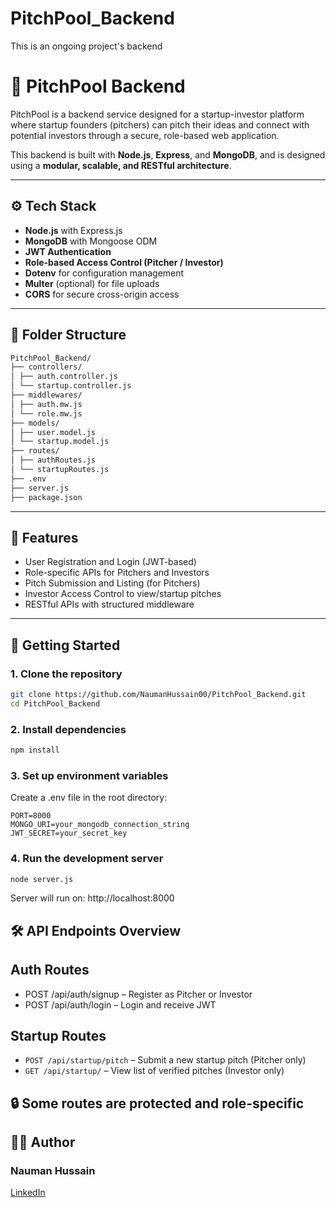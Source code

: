 # PitchPool_Backend
This is an ongoing project's backend
# 🎯 PitchPool Backend

PitchPool is a backend service designed for a startup-investor platform where startup founders (pitchers) can pitch their ideas and connect with potential investors through a secure, role-based web application.

This backend is built with **Node.js**, **Express**, and **MongoDB**, and is designed using a **modular, scalable, and RESTful architecture**.

---

## ⚙️ Tech Stack

- **Node.js** with Express.js
- **MongoDB** with Mongoose ODM
- **JWT Authentication**
- **Role-based Access Control (Pitcher / Investor)**
- **Dotenv** for configuration management
- **Multer** (optional) for file uploads
- **CORS** for secure cross-origin access

---

## 📁 Folder Structure
```bash
PitchPool_Backend/
├── controllers/
│ ├── auth.controller.js
│ └── startup.controller.js
├── middlewares/
│ ├── auth.mw.js
│ └── role.mw.js
├── models/
│ ├── user.model.js
│ └── startup.model.js
├── routes/
│ ├── authRoutes.js
│ └── startupRoutes.js
├── .env
├── server.js
├── package.json
```

---

## 🔐 Features

- User Registration and Login (JWT-based)
- Role-specific APIs for Pitchers and Investors
- Pitch Submission and Listing (for Pitchers)
- Investor Access Control to view/startup pitches
- RESTful APIs with structured middleware

---

## 🚀 Getting Started

### 1. Clone the repository
```bash
git clone https://github.com/NaumanHussain00/PitchPool_Backend.git
cd PitchPool_Backend
```

### 2. Install dependencies
```bash
npm install
```

### 3. Set up environment variables
Create a .env file in the root directory:
```env
PORT=8000
MONGO_URI=your_mongodb_connection_string
JWT_SECRET=your_secret_key
```

### 4. Run the development server
```bash
node server.js
```
Server will run on: http://localhost:8000

## 🛠️ API Endpoints Overview

## Auth Routes
- POST /api/auth/signup – Register as Pitcher or Investor
- POST /api/auth/login – Login and receive JWT

## Startup Routes
- `POST /api/startup/pitch` – Submit a new startup pitch (Pitcher only)
- `GET /api/startup/` – View list of verified pitches (Investor only)

## 🔒 Some routes are protected and role-specific

## 🧑‍💻 Author

### Nauman Hussain
[LinkedIn](www.linkedin.com/in/nauman-hussain-a89297262)
